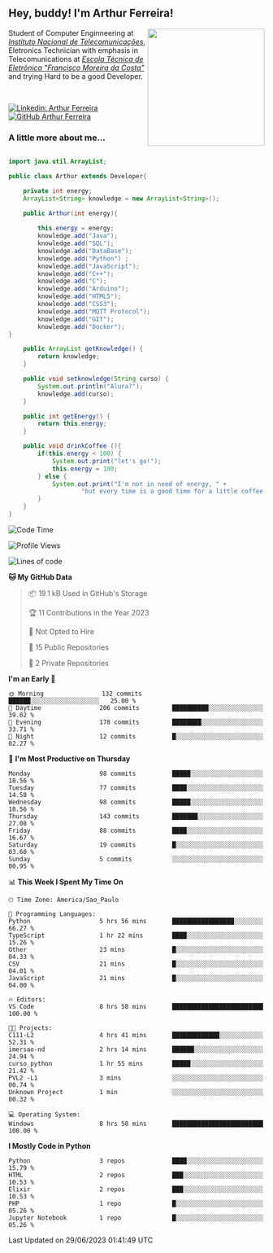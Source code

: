<h2> Hey, buddy! I'm Arthur Ferreira!</h2>
<img align='right' src="https://media.giphy.com/media/ule4vhcY1xEKQ/giphy.gif" width="230">
<p>Student of Computer Enginneering at  <em><a href="https://inatel.br/home/" target="_blank">Instituto Nacional de Telecomunicações</a></em>, Eletronics Technician with emphasis in Telecomunications at <em><a href="https://www.etefmc.com.br" target="_blank">Escola Técnica de Eletrônica "Francisco Moreira da Costa"</a></em> and trying Hard to be a good Developer.
</p></br>

[![Linkedin: Arthur Ferreira](https://img.shields.io/badge/-Arthur%20Ferreira%20Silva-blue?style=flat-square&logo=Linkedin&logoColor=white&link=https://www.linkedin.com/in/ArthurFerreiraSilva/)]( www.linkedin.com/in/ArthurFerreiraSilva)
[![GitHub Arthur Ferreira](https://img.shields.io/github/followers/arthur-ngdi?label=follow&style=social)](https://github.com/arthur-ngdi)


### A little more about me...  

``` Java

import java.util.ArrayList;

public class Arthur extends Developer{

    private int energy;
    ArrayList<String> knowledge = new ArrayList<String>();

    public Arthur(int energy){
        
        this.energy = energy;
        knowledge.add("Java");
        knowledge.add("SQL");
        knowledge.add("DataBase");
        knowledge.add("Python") ;
        knowledge.add("JavaScript");
        knowledge.add("C++");
        knowledge.add("C");
        knowledge.add("Arduino");
        knowledge.add("HTML5");
        knowledge.add("CSS3");
        knowledge.add("MQTT Protocol");
        knowledge.add("GIT");
        knowledge.add("Docker");
}

    public ArrayList getKnowledge() {
        return knowledge;
    }

    public void setknowledge(String curso) {
        System.out.println("Alura?");
        knowledge.add(curso);
    }

    public int getEnergy() {
        return this.energy;
    }

    public void drinkCoffee (){
        if(this.energy < 100) {
            System.out.print("let's go!");
            this.energy = 100;
        } else {
            System.out.print("I'm not in need of energy, " +
                    "but every time is a good time for a little coffee!");
        }
    }
}

```
<!--START_SECTION:waka-->
![Code Time](http://img.shields.io/badge/Code%20Time-218%20hrs%203%20mins-blue)

![Profile Views](http://img.shields.io/badge/Profile%20Views-1-blue)

![Lines of code](https://img.shields.io/badge/From%20Hello%20World%20I%27ve%20Written-205.9%20thousand%20lines%20of%20code-blue)

**🐱 My GitHub Data** 

> 📦 19.1 kB Used in GitHub's Storage 
 > 
> 🏆 11 Contributions in the Year 2023
 > 
> 🚫 Not Opted to Hire
 > 
> 📜 15 Public Repositories 
 > 
> 🔑 2 Private Repositories 
 > 
**I'm an Early 🐤** 

```text
🌞 Morning                132 commits         ██████░░░░░░░░░░░░░░░░░░░   25.00 % 
🌆 Daytime                206 commits         ██████████░░░░░░░░░░░░░░░   39.02 % 
🌃 Evening                178 commits         ████████░░░░░░░░░░░░░░░░░   33.71 % 
🌙 Night                  12 commits          █░░░░░░░░░░░░░░░░░░░░░░░░   02.27 % 
```
📅 **I'm Most Productive on Thursday** 

```text
Monday                   98 commits          █████░░░░░░░░░░░░░░░░░░░░   18.56 % 
Tuesday                  77 commits          ████░░░░░░░░░░░░░░░░░░░░░   14.58 % 
Wednesday                98 commits          █████░░░░░░░░░░░░░░░░░░░░   18.56 % 
Thursday                 143 commits         ███████░░░░░░░░░░░░░░░░░░   27.08 % 
Friday                   88 commits          ████░░░░░░░░░░░░░░░░░░░░░   16.67 % 
Saturday                 19 commits          █░░░░░░░░░░░░░░░░░░░░░░░░   03.60 % 
Sunday                   5 commits           ░░░░░░░░░░░░░░░░░░░░░░░░░   00.95 % 
```


📊 **This Week I Spent My Time On** 

```text
🕑︎ Time Zone: America/Sao_Paulo

💬 Programming Languages: 
Python                   5 hrs 56 mins       █████████████████░░░░░░░░   66.27 % 
TypeScript               1 hr 22 mins        ████░░░░░░░░░░░░░░░░░░░░░   15.26 % 
Other                    23 mins             █░░░░░░░░░░░░░░░░░░░░░░░░   04.33 % 
CSV                      21 mins             █░░░░░░░░░░░░░░░░░░░░░░░░   04.01 % 
JavaScript               21 mins             █░░░░░░░░░░░░░░░░░░░░░░░░   04.00 % 

🔥 Editors: 
VS Code                  8 hrs 58 mins       █████████████████████████   100.00 % 

🐱‍💻 Projects: 
C111-L2                  4 hrs 41 mins       █████████████░░░░░░░░░░░░   52.31 % 
imersao-nd               2 hrs 14 mins       ██████░░░░░░░░░░░░░░░░░░░   24.94 % 
curso_python             1 hr 55 mins        █████░░░░░░░░░░░░░░░░░░░░   21.42 % 
PVL2 -L1                 3 mins              ░░░░░░░░░░░░░░░░░░░░░░░░░   00.74 % 
Unknown Project          1 min               ░░░░░░░░░░░░░░░░░░░░░░░░░   00.32 % 

💻 Operating System: 
Windows                  8 hrs 58 mins       █████████████████████████   100.00 % 
```

**I Mostly Code in Python** 

```text
Python                   3 repos             ████░░░░░░░░░░░░░░░░░░░░░   15.79 % 
HTML                     2 repos             ███░░░░░░░░░░░░░░░░░░░░░░   10.53 % 
Elixir                   2 repos             ███░░░░░░░░░░░░░░░░░░░░░░   10.53 % 
PHP                      1 repo              █░░░░░░░░░░░░░░░░░░░░░░░░   05.26 % 
Jupyter Notebook         1 repo              █░░░░░░░░░░░░░░░░░░░░░░░░   05.26 % 
```




 Last Updated on 29/06/2023 01:41:49 UTC
<!--END_SECTION:waka-->

